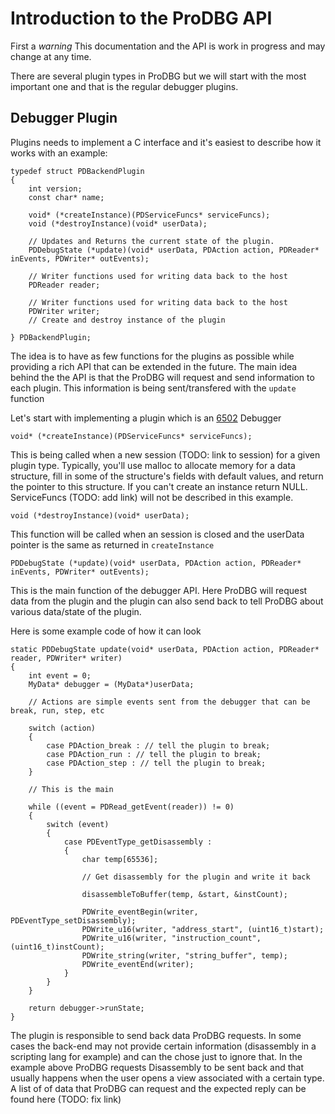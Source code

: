 Introduction to the ProDBG API
==============================

First a *warning* This documentation and the API is work in progress and may change at any time.

There are several plugin types in ProDBG but we will start with the most important one and that is the regular debugger plugins.


Debugger Plugin
---------------

Plugins needs to implement a C interface and it's easiest to describe how it works with an example:

    typedef struct PDBackendPlugin
    {
        int version;
        const char* name;

        void* (*createInstance)(PDServiceFuncs* serviceFuncs);
        void (*destroyInstance)(void* userData);

        // Updates and Returns the current state of the plugin.
        PDDebugState (*update)(void* userData, PDAction action, PDReader* inEvents, PDWriter* outEvents);

        // Writer functions used for writing data back to the host
        PDReader reader;

        // Writer functions used for writing data back to the host
        PDWriter writer;
        // Create and destroy instance of the plugin

    } PDBackendPlugin;

The idea is to have as few functions for the plugins as possible while providing a rich API that can be extended in the future. The main idea behind the the API is that the ProDBG will request and send information to each plugin. This information is being sent/transfered with the `update` function 

Let's start with implementing a plugin which is an [6502](http://en.wikipedia.org/wiki/MOS_Technology_6502) Debugger

    void* (*createInstance)(PDServiceFuncs* serviceFuncs);

This is being called when a new session (TODO: link to session) for a given plugin type. Typically, you'll use malloc to allocate memory for a data structure, fill in some of the structure's fields with default values, and return the pointer to this structure. If you can't create an instance return NULL.
ServiceFuncs (TODO: add link) will not be described in this example.

    void (*destroyInstance)(void* userData);

This function will be called when an session is closed and the userData pointer is the same as returned in `createInstance`

    PDDebugState (*update)(void* userData, PDAction action, PDReader* inEvents, PDWriter* outEvents);

This is the main function of the debugger API. Here ProDBG will request data from the plugin and the plugin can also send back to tell ProDBG about various data/state of the plugin.

Here is some example code of how it can look

    static PDDebugState update(void* userData, PDAction action, PDReader* reader, PDWriter* writer)
    {
        int event = 0;
        MyData* debugger = (MyData*)userData;

        // Actions are simple events sent from the debugger that can be break, run, step, etc

        switch (action)
        {
            case PDAction_break : // tell the plugin to break; 
            case PDAction_run : // tell the plugin to break; 
            case PDAction_step : // tell the plugin to break; 
        }

        // This is the main 

        while ((event = PDRead_getEvent(reader)) != 0)
        {
            switch (event)
            {
                case PDEventType_getDisassembly :
                {
                    char temp[65536];

                    // Get disassembly for the plugin and write it back

                    disassembleToBuffer(temp, &start, &instCount);

                    PDWrite_eventBegin(writer, PDEventType_setDisassembly);
                    PDWrite_u16(writer, "address_start", (uint16_t)start);
                    PDWrite_u16(writer, "instruction_count", (uint16_t)instCount);
                    PDWrite_string(writer, "string_buffer", temp);
                    PDWrite_eventEnd(writer);
                }
            }
        }

        return debugger->runState;
    }

The plugin is responsible to send back data ProDBG requests. In some cases the back-end may not provide certain information (disassembly in a scripting lang for example) and can the chose just to ignore that. In the example above ProDBG requests Disassembly to be sent back and that usually happens when the user opens a view associated with a certain type.
A list of of data that ProDBG can request and the expected reply can be found here (TODO: fix link)
